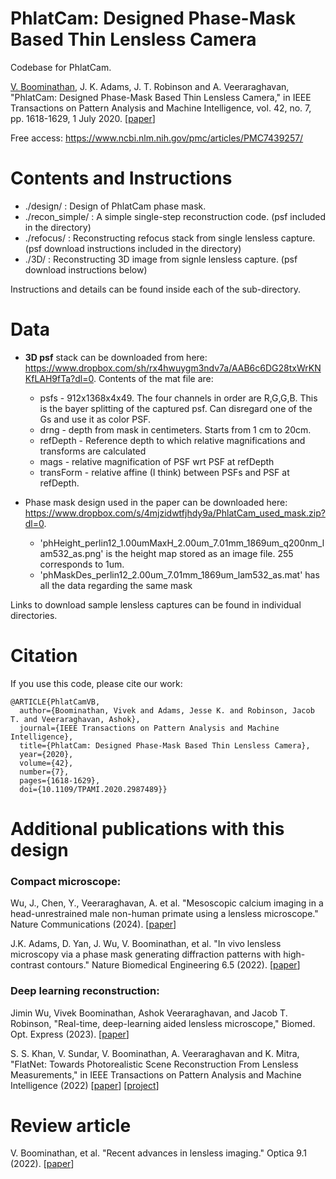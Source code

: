 # PhlatCam: Designed Phase-Mask Based Thin Lensless Camera
Codebase for PhlatCam.

[V. Boominathan](https://vivekboominathan.com/), J. K. Adams, J. T. Robinson and A. Veeraraghavan, "PhlatCam: Designed Phase-Mask Based Thin Lensless Camera," in IEEE Transactions on Pattern Analysis and Machine Intelligence, vol. 42, no. 7, pp. 1618-1629, 1 July 2020. \[[paper](https://doi.org/10.1109/TPAMI.2020.2987489)\]

Free access: https://www.ncbi.nlm.nih.gov/pmc/articles/PMC7439257/

# Contents and Instructions

- ./design/ : Design of PhlatCam phase mask.
- ./recon_simple/ : A simple single-step reconstruction code. (psf included in the directory)
- ./refocus/ : Reconstructing refocus stack from single lensless capture. (psf download instructions included in the directory)
- ./3D/ : Reconstructing 3D image from signle lensless capture. (psf download instructions below)

Instructions and details can be found inside each of the sub-directory.

# Data
- **3D psf** stack can be downloaded from here: https://www.dropbox.com/sh/rx4hwuygm3ndv7a/AAB6c6DG28txWrKNKfLAH9fTa?dl=0. Contents of the mat file are:
  - psfs - 912x1368x4x49. The four channels in order are R,G,G,B. This is the bayer splitting of the captured psf. Can disregard one of the Gs and use it as color PSF.
  - drng - depth from mask in centimeters. Starts from 1 cm to 20cm.
  - refDepth - Reference depth to which relative magnifications and transforms are calculated
  - mags - relative magnification of PSF wrt PSF at refDepth
  - transForm - relative affine (I think) between PSFs and PSF at refDepth.
  
- Phase mask design used in the paper can be downloaded here: https://www.dropbox.com/s/4mjzidwtfjhdy9a/PhlatCam_used_mask.zip?dl=0.
  - 'phHeight_perlin12_1.00umMaxH_2.00um_7.01mm_1869um_q200nm_lam532_as.png' is the height map stored as an image file. 255 corresponds to 1um.
  - 'phMaskDes_perlin12_2.00um_7.01mm_1869um_lam532_as.mat' has all the data regarding the same mask
  
Links to download sample lensless captures can be found in individual directories.

# Citation

If you use this code, please cite our work:
```
@ARTICLE{PhlatCamVB,
  author={Boominathan, Vivek and Adams, Jesse K. and Robinson, Jacob T. and Veeraraghavan, Ashok},
  journal={IEEE Transactions on Pattern Analysis and Machine Intelligence}, 
  title={PhlatCam: Designed Phase-Mask Based Thin Lensless Camera}, 
  year={2020},
  volume={42},
  number={7},
  pages={1618-1629},
  doi={10.1109/TPAMI.2020.2987489}}
```

# Additional publications with this design

### Compact microscope:

Wu, J., Chen, Y., Veeraraghavan, A. et al. "Mesoscopic calcium imaging in a head-unrestrained male non-human primate using a lensless microscope." Nature Communications (2024). \[[paper](https://doi.org/10.1038/s41467-024-45417-6)\]

J.K. Adams, D. Yan, J. Wu, V. Boominathan, et al. "In vivo lensless microscopy via a phase mask generating diffraction patterns with high-contrast contours." Nature Biomedical Engineering 6.5 (2022). \[[paper](https://doi.org/10.1038/s41551-022-00851-z)\]

### Deep learning reconstruction:

Jimin Wu, Vivek Boominathan, Ashok Veeraraghavan, and Jacob T. Robinson, "Real-time, deep-learning aided lensless microscope," Biomed. Opt. Express (2023). \[[paper](https://opg.optica.org/boe/fulltext.cfm?uri=boe-14-8-4037)\]

S. S. Khan, V. Sundar, V. Boominathan, A. Veeraraghavan and K. Mitra, "FlatNet: Towards Photorealistic Scene Reconstruction From Lensless Measurements," in IEEE Transactions on Pattern Analysis and Machine Intelligence (2022) \[[paper](https://arxiv.org/abs/2010.15440)\] \[[project](https://siddiquesalman.github.io/flatnet/)\]

# Review article

V. Boominathan, et al. "Recent advances in lensless imaging." Optica 9.1 (2022). \[[paper](https://doi.org/10.1364/OPTICA.431361)\]
